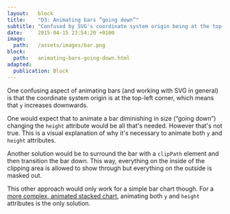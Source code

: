 ```yaml
---
layout:   block
title:    "D3: Animating bars “going down”"
subtitle: "Confused by SVG's coordinate system origin being at the top-left corner?"
date:     2015-04-15 23:54:20 +0100
image:
  path:   /assets/images/bar.png
block:
  path:   animating-bars-going-down.html
adapted:
  publication: Block
---
```

One confusing aspect of animating bars (and working with SVG in general) is that the coordinate system origin is at the top-left corner, which means that `y` increases downwards.

One would expect that to animate a bar diminishing in size (“going down”) changing the `height` attribute would be all that's needed. However that's not true. This is a visual explanation of why it's necessary to animate both `y` and `height` attributes.

Another solution would be to surround the bar with a `clipPath` element and then transition the bar down. This way, everything on the inside of the clipping area is allowed to show through but everything on the outside is masked out.

This other approach would only work for a simple bar chart though. For a [more complex, animated stacked chart], animating both `y` and `height` attributes is the only solution.

[more complex, animated stacked chart]: https://bl.ocks.org/guilhermesimoes/8913c15adf7dd2cab53a

